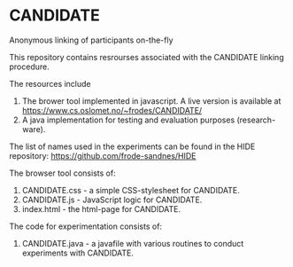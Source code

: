 # CANDIDATE
Anonymous linking of participants on-the-fly

This repository contains resrourses associated with the CANDIDATE linking procedure.

The resources include
1) The brower tool implemented in javascript. A live version is available at https://www.cs.oslomet.no/~frodes/CANDIDATE/
2) A java implementation for testing and evaluation purposes (research-ware).


The list of names used in the experiments can be found in the HIDE repository: https://github.com/frode-sandnes/HIDE

The browser tool consists of:
1) CANDIDATE.css - a simple CSS-stylesheet for CANDIDATE.
2) CANDIDATE.js - JavaScript logic for CANDIDATE.
3) index.html - the html-page for CANDIDATE.

The code for experimentation consists of:
1) CANDIDATE.java - a javafile with various routines to conduct experiments with CANDIDATE.

